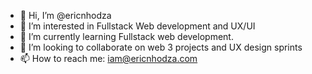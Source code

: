 - 👋 Hi, I’m @ericnhodza
- 👀 I’m interested in Fullstack Web development and UX/UI
- 🌱 I’m currently learning Fullstack web development.
- 💞️ I’m looking to collaborate on web 3 projects and UX design sprints
- 📫 How to reach me: iam@ericnhodza.com

<!---
papabearejn/papabearejn is a ✨ special ✨ repository because its `README.md` (this file) appears on your GitHub profile.
You can click the Preview link to take a look at your changes.
--->

